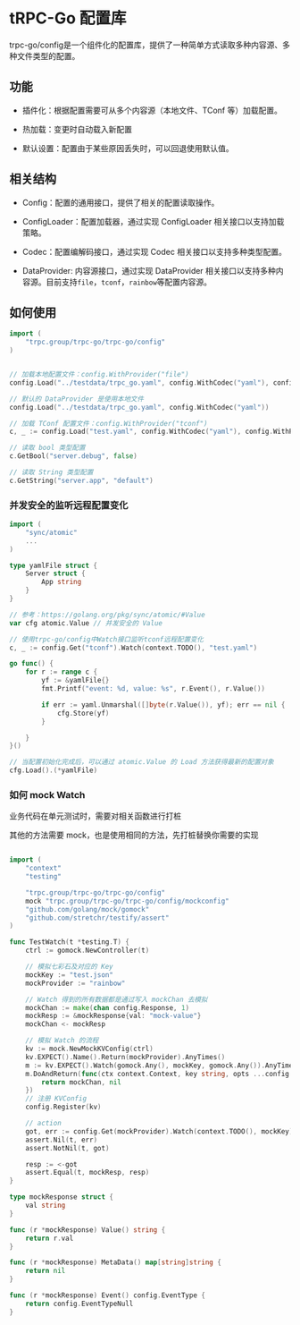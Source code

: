 # tRPC-Go 配置库

trpc-go/config是一个组件化的配置库，提供了一种简单方式读取多种内容源、多种文件类型的配置。

## 功能

- 插件化：根据配置需要可从多个内容源（本地文件、TConf 等）加载配置。

- 热加载：变更时自动载入新配置

- 默认设置：配置由于某些原因丢失时，可以回退使用默认值。

## 相关结构

- Config：配置的通用接口，提供了相关的配置读取操作。

- ConfigLoader：配置加载器，通过实现 ConfigLoader 相关接口以支持加载策略。

- Codec：配置编解码接口，通过实现 Codec 相关接口以支持多种类型配置。

- DataProvider: 内容源接口，通过实现 DataProvider 相关接口以支持多种内容源。目前支持`file`，`tconf`，`rainbow`等配置内容源。

## 如何使用

```go
import (
    "trpc.group/trpc-go/trpc-go/config"
)


// 加载本地配置文件：config.WithProvider("file")
config.Load("../testdata/trpc_go.yaml", config.WithCodec("yaml"), config.WithProvider("file"))

// 默认的 DataProvider 是使用本地文件
config.Load("../testdata/trpc_go.yaml", config.WithCodec("yaml"))

// 加载 TConf 配置文件：config.WithProvider("tconf")
c, _ := config.Load("test.yaml", config.WithCodec("yaml"), config.WithProvider("tconf"))

// 读取 bool 类型配置
c.GetBool("server.debug", false)

// 读取 String 类型配置
c.GetString("server.app", "default")

```

### 并发安全的监听远程配置变化

```go
import (
	"sync/atomic"
    ...
)

type yamlFile struct {
    Server struct {
        App string
    }
}

// 参考：https://golang.org/pkg/sync/atomic/#Value
var cfg atomic.Value // 并发安全的 Value

// 使用trpc-go/config中Watch接口监听tconf远程配置变化
c, _ := config.Get("tconf").Watch(context.TODO(), "test.yaml")

go func() {
    for r := range c {
        yf := &yamlFile{}
        fmt.Printf("event: %d, value: %s", r.Event(), r.Value())

        if err := yaml.Unmarshal([]byte(r.Value()), yf); err == nil {
            cfg.Store(yf)
        }

    }
}()

// 当配置初始化完成后，可以通过 atomic.Value 的 Load 方法获得最新的配置对象
cfg.Load().(*yamlFile)

```

### 如何 mock Watch
业务代码在单元测试时，需要对相关函数进行打桩

其他的方法需要 mock，也是使用相同的方法，先打桩替换你需要的实现
```go

import (
	"context"
	"testing"

	"trpc.group/trpc-go/trpc-go/config"
	mock "trpc.group/trpc-go/trpc-go/config/mockconfig"
	"github.com/golang/mock/gomock"
	"github.com/stretchr/testify/assert"
)

func TestWatch(t *testing.T) {
	ctrl := gomock.NewController(t)

    // 模拟七彩石及对应的 Key
	mockKey := "test.json"
	mockProvider := "rainbow"

    // Watch 得到的所有数据都是通过写入 mockChan 去模拟
	mockChan := make(chan config.Response, 1)
	mockResp := &mockResponse{val: "mock-value"}
	mockChan <- mockResp

    // 模拟 Watch 的流程
	kv := mock.NewMockKVConfig(ctrl)
	kv.EXPECT().Name().Return(mockProvider).AnyTimes()
	m := kv.EXPECT().Watch(gomock.Any(), mockKey, gomock.Any()).AnyTimes()
	m.DoAndReturn(func(ctx context.Context, key string, opts ...config.Option) (<-chan config.Response, error) {
		return mockChan, nil
	})
    // 注册 KVConfig
	config.Register(kv)

	// action
	got, err := config.Get(mockProvider).Watch(context.TODO(), mockKey)
	assert.Nil(t, err)
	assert.NotNil(t, got)

	resp := <-got
	assert.Equal(t, mockResp, resp)
}

type mockResponse struct {
    val string
}

func (r *mockResponse) Value() string {
    return r.val
}

func (r *mockResponse) MetaData() map[string]string {
    return nil
}

func (r *mockResponse) Event() config.EventType {
    return config.EventTypeNull
}


```

